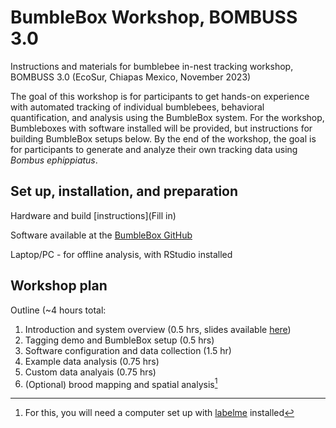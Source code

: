 # BumbleBox Workshop, BOMBUSS 3.0

Instructions and materials for bumblebee in-nest tracking workshop, BOMBUSS 3.0 (EcoSur, Chiapas Mexico, November 2023)

The goal of this workshop is for participants to get hands-on experience with automated tracking of individual bumblebees, behavioral quantification, and analysis using the BumbleBox system. For the workshop, Bumbleboxes with software installed will be provided, but instructions for building BumbleBox setups below. By the end of the workshop, the goal is for participants to generate and analyze their own tracking data using *Bombus ephippiatus*.

## Set up, installation, and preparation

Hardware and build [instructions](Fill in)

Software available at the [BumbleBox GitHub](https://github.com/Crall-Lab/BumbleBox)

Laptop/PC - for offline analysis, with RStudio installed

## Workshop plan

Outline (~4 hours total:
1. Introduction and system overview (0.5 hrs, slides available [here](https://docs.google.com/presentation/d/15klv4ofLfibeXwSj6sTXaMAPqBVutmh1ZmYlQCuTMjQ/edit?usp=sharing))
2. Tagging demo and BumbleBox setup (0.5 hrs)
3. Software configuration and data collection (1.5 hr)
4. Example data analysis (0.75 hrs)
5. Custom data analyais (0.75 hrs)
6. (Optional) brood mapping and spatial analysis[^1]


[^1]: For this, you will need a computer set up with [labelme](https://github.com/wkentaro/labelme) installed


